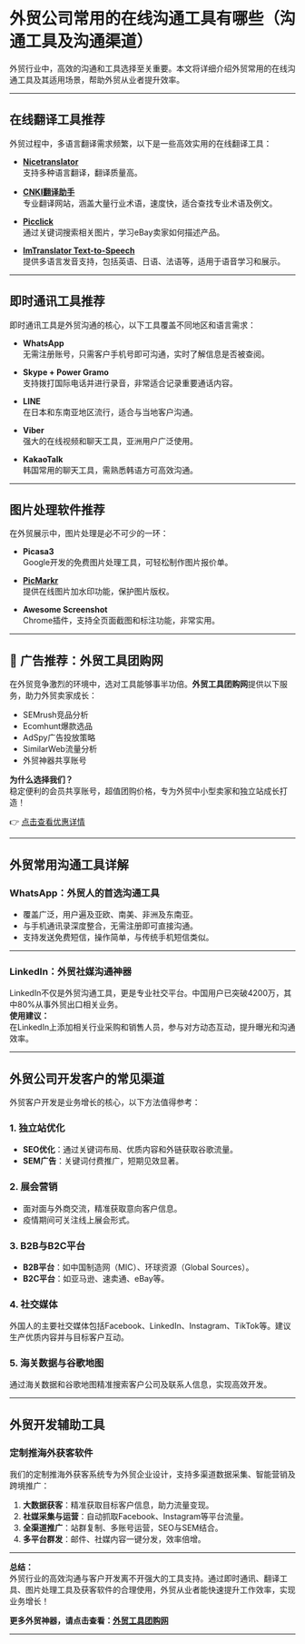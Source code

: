 # 外贸公司常用的在线沟通工具有哪些（沟通工具及沟通渠道）

外贸行业中，高效的沟通和工具选择至关重要。本文将详细介绍外贸常用的在线沟通工具及其适用场景，帮助外贸从业者提升效率。

---

## 在线翻译工具推荐

外贸过程中，多语言翻译需求频繁，以下是一些高效实用的在线翻译工具：

- **[Nicetranslator](https://www.nicetranslator.com)**  
  支持多种语言翻译，翻译质量高。

- **[CNKI翻译助手](http://dict.cnki.net)**  
  专业翻译网站，涵盖大量行业术语，速度快，适合查找专业术语及例文。

- **[Picclick](https://www.picclick.com)**  
  通过关键词搜索相关图片，学习eBay卖家如何描述产品。

- **[ImTranslator Text-to-Speech](https://text-to-speech.imtranslator.net)**  
  提供多语言发音支持，包括英语、日语、法语等，适用于语音学习和展示。

---

## 即时通讯工具推荐

即时通讯工具是外贸沟通的核心，以下工具覆盖不同地区和语言需求：

- **WhatsApp**  
  无需注册账号，只需客户手机号即可沟通，实时了解信息是否被查阅。

- **Skype + Power Gramo**  
  支持拨打国际电话并进行录音，非常适合记录重要通话内容。

- **LINE**  
  在日本和东南亚地区流行，适合与当地客户沟通。

- **Viber**  
  强大的在线视频和聊天工具，亚洲用户广泛使用。

- **KakaoTalk**  
  韩国常用的聊天工具，需熟悉韩语方可高效沟通。

---

## 图片处理软件推荐

在外贸展示中，图片处理是必不可少的一环：

- **Picasa3**  
  Google开发的免费图片处理工具，可轻松制作图片报价单。

- **[PicMarkr](https://www.picmarkr.com)**  
  提供在线图片加水印功能，保护图片版权。

- **Awesome Screenshot**  
  Chrome插件，支持全页面截图和标注功能，非常实用。

---

## **🌟 广告推荐：外贸工具团购网**

在外贸竞争激烈的环境中，选对工具能够事半功倍。**外贸工具团购网**提供以下服务，助力外贸卖家成长：

- SEMrush竞品分析  
- Ecomhunt爆款选品  
- AdSpy广告投放策略  
- SimilarWeb流量分析  
- 外贸神器共享账号

**为什么选择我们？**  
稳定便利的会员共享账号，超值团购价格，专为外贸中小型卖家和独立站成长打造！

👉 [点击查看优惠详情](https://bit.ly/waimao518)  

---

## 外贸常用沟通工具详解

### WhatsApp：外贸人的首选沟通工具

- 覆盖广泛，用户遍及亚欧、南美、非洲及东南亚。
- 与手机通讯录深度整合，无需注册即可直接沟通。
- 支持发送免费短信，操作简单，与传统手机短信类似。

---

### LinkedIn：外贸社媒沟通神器

LinkedIn不仅是外贸沟通工具，更是专业社交平台。中国用户已突破4200万，其中80%从事外贸出口相关业务。  
**使用建议：**  
在LinkedIn上添加相关行业采购和销售人员，参与对方动态互动，提升曝光和沟通效率。

---

## 外贸公司开发客户的常见渠道

外贸客户开发是业务增长的核心，以下方法值得参考：

### 1. 独立站优化

- **SEO优化**：通过关键词布局、优质内容和外链获取谷歌流量。
- **SEM广告**：关键词付费推广，短期见效显著。

### 2. 展会营销

- 面对面与外商交流，精准获取意向客户信息。
- 疫情期间可关注线上展会形式。

### 3. B2B与B2C平台

- **B2B平台**：如中国制造网（MIC）、环球资源（Global Sources）。  
- **B2C平台**：如亚马逊、速卖通、eBay等。

### 4. 社交媒体

外国人的主要社交媒体包括Facebook、LinkedIn、Instagram、TikTok等。建议生产优质内容并与目标客户互动。

### 5. 海关数据与谷歌地图

通过海关数据和谷歌地图精准搜索客户公司及联系人信息，实现高效开发。

---

## 外贸开发辅助工具

### 定制推海外获客软件

我们的定制推海外获客系统专为外贸企业设计，支持多渠道数据采集、智能营销及跨境推广：

1. **大数据获客**：精准获取目标客户信息，助力流量变现。
2. **社媒采集与运营**：自动抓取Facebook、Instagram等平台流量。
3. **全渠道推广**：站群复制、多账号运营，SEO与SEM结合。
4. **多平台群发**：邮件、社媒内容一键分发，效率倍增。

---

**总结：**  
外贸行业的高效沟通与客户开发离不开强大的工具支持。通过即时通讯、翻译工具、图片处理工具及获客软件的合理使用，外贸从业者能快速提升工作效率，实现业务增长！

**更多外贸神器，请点击查看：[外贸工具团购网](https://bit.ly/waimao518)**

---
